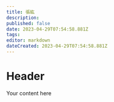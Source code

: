 ```yaml
---
title: 張紘
description: 
published: false
date: 2023-04-29T07:54:58.881Z
tags: 
editor: markdown
dateCreated: 2023-04-29T07:54:58.881Z
---
```


# Header
Your content here
